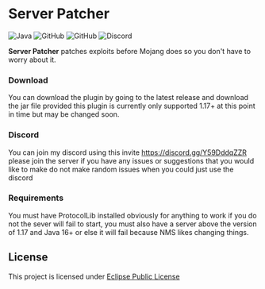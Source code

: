 # Server Patcher

![Java](https://img.shields.io/badge/java-%23ED8B00.svg?style=for-the-badge&logo=java&logoColor=white)
![GitHub](https://img.shields.io/github/languages/code-size/HyperSkys/ServerPatcher?color=cyan&label=Size&labelColor=000000&logo=GitHub&style=for-the-badge)
![GitHub](https://img.shields.io/github/license/HyperSkys/ServerPatcher?color=violet&logo=GitHub&labelColor=000000&style=for-the-badge)
![Discord](https://img.shields.io/discord/898154272636678196?color=5865F2&label=Discord&logo=Discord&labelColor=23272a&style=for-the-badge)

**Server Patcher** patches exploits before Mojang does so you don't have to worry about it.

### Download

You can download the plugin by going to the latest release and download the jar file provided this plugin is currently only supported 1.17+ at this point in time but may be changed soon.

### Discord

You can join my discord using this invite https://discord.gg/Y59DddqZZR please join the server if you have any issues or suggestions that you would like to make do not make random issues when you could just use the discord

### Requirements

You must have ProtocolLib installed obviously for anything to work if you do not the sever will fail to start, you must also have a server above the version of 1.17 and Java 16+ or else it will fail because NMS likes changing things.

## License
This project is licensed under [Eclipse Public License](https://github.com/HyperSkys/Calculator/blob/main/LICENSE)
